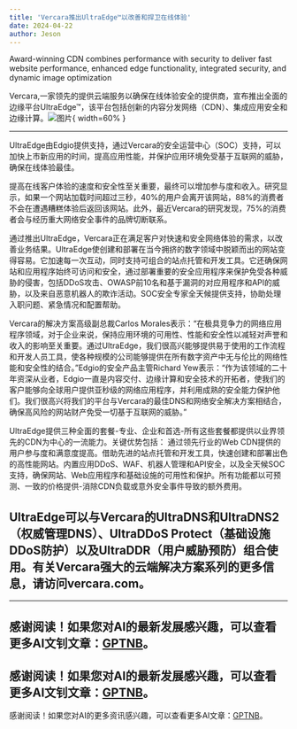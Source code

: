 ```yaml
---
title: 'Vercara推出UltraEdge™以改善和捍卫在线体验'
date: 2024-04-22
author: Jeson
---
```


Award-winning CDN combines performance with security to deliver fast website performance, enhanced edge functionality, integrated security, and dynamic image optimization

Vercara,一家领先的提供云端服务以确保在线体验安全的提供商，宣布推出全面的边缘平台UltraEdge™，该平台包括创新的内容分发网络（CDN）、集成应用安全和边缘计算。![图片](https://ai-techpark.com/wp-content/uploads/2024/04/Vercara-960x540.jpg){ width=60% }

---
UltraEdge由Edgio提供支持，通过Vercara的安全运营中心（SOC）支持，可以加快上市新应用的时间，提高应用性能，并保护应用环境免受基于互联网的威胁，确保在线体验最佳。

提高在线客户体验的速度和安全性至关重要，最终可以增加参与度和收入。研究显示，如果一个网站加载时间超过三秒，40%的用户会离开该网站，88%的消费者不会在遭遇糟糕体验后返回该网站。此外，最近Vercara的研究发现，75%的消费者会与经历重大网络安全事件的品牌切断联系。

通过推出UltraEdge，Vercara正在满足客户对快速和安全网络体验的需求，以改善业务结果。UltraEdge使创建和部署在当今拥挤的数字领域中脱颖而出的网站变得容易。它加速每一次互动，同时支持可组合的站点托管和开发工具。它还确保网站和应用程序始终可访问和安全，通过部署重要的安全应用程序来保护免受各种威胁的侵害，包括DDoS攻击、OWASP前10名和基于漏洞的对应用程序和API的威胁，以及来自恶意机器人的欺诈活动。SOC安全专家全天候提供支持，协助处理入职问题、紧急情况和配置帮助。

Vercara的解决方案高级副总裁Carlos Morales表示：“在极具竞争力的网络应用程序领域，对于企业来说，保持应用环境的可用性、性能和安全性以减轻对声誉和收入的影响至关重要。通过UltraEdge，我们很高兴能够提供易于使用的工作流程和开发人员工具，使各种规模的公司能够提供在所有数字资产中无与伦比的网络性能和安全性的结合。”Edgio的安全产品主管Richard Yew表示：“作为该领域的二十年资深从业者，Edgio一直是内容交付、边缘计算和安全技术的开拓者，使我们的客户能够向全球用户提供亚秒级的网络应用程序，并利用成熟的安全能力保护他们。我们很高兴将我们的平台与Vercara的最佳DNS和网络安全解决方案相结合，确保高风险的网站财产免受一切基于互联网的威胁。”

UltraEdge提供三种全面的套餐-专业、企业和首选-所有这些套餐都提供以业界领先的CDN为中心的一流能力。关键优势包括：
通过领先行业的Web CDN提供的用户参与度和满意度提高。借助先进的站点托管和开发工具，快速创建和部署出色的高性能网站。内置应用DDoS、WAF、机器人管理和API安全，以及全天候SOC支持，确保网站、Web应用程序和基础设施的可用性和保护。所有功能都以可预测、一致的价格提供-消除CDN负载或意外安全事件导致的额外费用。

UltraEdge可以与Vercara的UltraDNS和UltraDNS2（权威管理DNS）、UltraDDoS Protect（基础设施DDoS防护）以及UltraDDR（用户威胁预防）组合使用。有关Vercara强大的云端解决方案系列的更多信息，请访问vercara.com。
---

---
感谢阅读！如果您对AI的最新发展感兴趣，可以查看更多AI文钊文章：[GPTNB](https://gptnb.com)。
---
感谢阅读！如果您对AI的最新发展感兴趣，可以查看更多AI文钊文章：[GPTNB](https://gptnb.com)。
---
感谢阅读！如果您对AI的更多资讯感兴趣，可以查看更多AI文章：[GPTNB](https://gptnb.com)。
